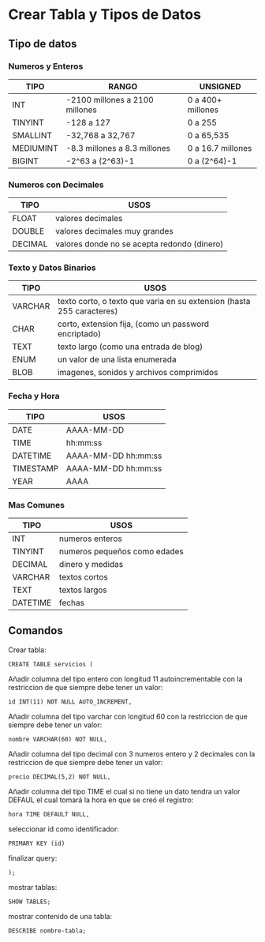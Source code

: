 # Crear Tabla y Tipos de Datos

## Tipo de datos

### Numeros y Enteros

| TIPO | RANGO | UNSIGNED |
|------|-------|----------|
|INT|-2100 millones a 2100 millones|0 a 400+ millones|
|TINYINT|-128 a 127|0 a 255|
|SMALLINT|-32,768 a 32,767|0 a 65,535|
|MEDIUMINT|-8.3 millones a 8.3 millones|0 a 16.7 millones|
|BIGINT|-2^63 a (2^63)-1|0 a (2^64)-1|

### Numeros con Decimales

| TIPO | USOS |
|------|-------|
|FLOAT|valores decimales|
|DOUBLE|valores decimales muy grandes|
|DECIMAL|valores donde no se acepta redondo (dinero)|

### Texto y Datos Binarios

| TIPO | USOS |
|------|-------|
|VARCHAR|texto corto, o texto que varia en su extension (hasta 255 caracteres)|
|CHAR|corto, extension fija, (como un password encriptado)|
|TEXT|texto largo (como una entrada de blog)|
|ENUM|un valor de una lista enumerada|
|BLOB|imagenes, sonidos y archivos comprimidos|

### Fecha y Hora

| TIPO | USOS |
|------|-------|
|DATE|AAAA-MM-DD|
|TIME|hh:mm:ss|
|DATETIME|AAAA-MM-DD hh:mm:ss|
|TIMESTAMP|AAAA-MM-DD hh:mm:ss|
|YEAR|AAAA|

### Mas Comunes

| TIPO | USOS |
|------|-------|
|INT|numeros enteros|
|TINYINT|numeros pequeños como edades|
|DECIMAL|dinero y medidas|
|VARCHAR|textos cortos|
|TEXT|textos largos|
|DATETIME|fechas|

## Comandos

Crear tabla:

```shell
CREATE TABLE servicios (
```

Añadir columna del tipo entero con longitud 11 autoincrementable con la restriccion de que siempre debe tener un valor:

```shell
id INT(11) NOT NULL AUTO_INCREMENT,
```

Añadir columna del tipo varchar con longitud 60 con la restriccion de que siempre debe tener un valor:

```shell
nombre VARCHAR(60) NOT NULL,
```

Añadir columna del tipo decimal con 3 numeros entero y 2 decimales con la restriccion de que siempre debe tener un valor:

```shell
precio DECIMAL(5,2) NOT NULL,
```

Añadir columna del tipo TIME el cual si no tiene un dato tendra un valor DEFAUL el cual tomará la hora en que se creó el registro:

```shell
hora TIME DEFAULT NULL,
```

seleccionar id como identificador:

```shell
PRIMARY KEY (id)
```

finalizar query:

```shell
);
```

mostrar tablas:

```shell
SHOW TABLES;
```

mostrar contenido de una tabla:

```shell
DESCRIBE nombre-tabla;
```

